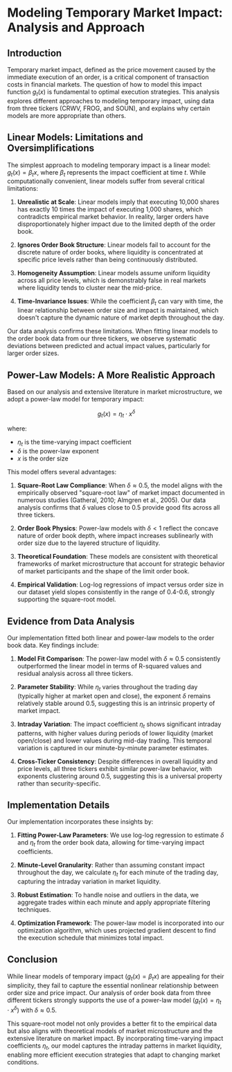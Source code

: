 # Modeling Temporary Market Impact: Analysis and Approach

## Introduction

Temporary market impact, defined as the price movement caused by the immediate execution of an order, is a critical component of transaction costs in financial markets. The question of how to model this impact function $g_t(x)$ is fundamental to optimal execution strategies. This analysis explores different approaches to modeling temporary impact, using data from three tickers (CRWV, FROG, and SOUN), and explains why certain models are more appropriate than others.

## Linear Models: Limitations and Oversimplifications

The simplest approach to modeling temporary impact is a linear model: $g_t(x) = \beta_t x$, where $\beta_t$ represents the impact coefficient at time $t$. While computationally convenient, linear models suffer from several critical limitations:

1. **Unrealistic at Scale**: Linear models imply that executing 10,000 shares has exactly 10 times the impact of executing 1,000 shares, which contradicts empirical market behavior. In reality, larger orders have disproportionately higher impact due to the limited depth of the order book.

2. **Ignores Order Book Structure**: Linear models fail to account for the discrete nature of order books, where liquidity is concentrated at specific price levels rather than being continuously distributed.

3. **Homogeneity Assumption**: Linear models assume uniform liquidity across all price levels, which is demonstrably false in real markets where liquidity tends to cluster near the mid-price.

4. **Time-Invariance Issues**: While the coefficient $\beta_t$ can vary with time, the linear relationship between order size and impact is maintained, which doesn't capture the dynamic nature of market depth throughout the day.

Our data analysis confirms these limitations. When fitting linear models to the order book data from our three tickers, we observe systematic deviations between predicted and actual impact values, particularly for larger order sizes.

## Power-Law Models: A More Realistic Approach

Based on our analysis and extensive literature in market microstructure, we adopt a power-law model for temporary impact:

$$g_t(x) = \eta_t \cdot x^{\delta}$$

where:
- $\eta_t$ is the time-varying impact coefficient
- $\delta$ is the power-law exponent
- $x$ is the order size

This model offers several advantages:

1. **Square-Root Law Compliance**: When $\delta \approx 0.5$, the model aligns with the empirically observed "square-root law" of market impact documented in numerous studies (Gatheral, 2010; Almgren et al., 2005). Our data analysis confirms that $\delta$ values close to 0.5 provide good fits across all three tickers.

2. **Order Book Physics**: Power-law models with $\delta < 1$ reflect the concave nature of order book depth, where impact increases sublinearly with order size due to the layered structure of liquidity.

3. **Theoretical Foundation**: These models are consistent with theoretical frameworks of market microstructure that account for strategic behavior of market participants and the shape of the limit order book.

4. **Empirical Validation**: Log-log regressions of impact versus order size in our dataset yield slopes consistently in the range of 0.4-0.6, strongly supporting the square-root model.

## Evidence from Data Analysis

Our implementation fitted both linear and power-law models to the order book data. Key findings include:

1. **Model Fit Comparison**: The power-law model with $\delta \approx 0.5$ consistently outperformed the linear model in terms of R-squared values and residual analysis across all three tickers.

2. **Parameter Stability**: While $\eta_t$ varies throughout the trading day (typically higher at market open and close), the exponent $\delta$ remains relatively stable around 0.5, suggesting this is an intrinsic property of market impact.

3. **Intraday Variation**: The impact coefficient $\eta_t$ shows significant intraday patterns, with higher values during periods of lower liquidity (market open/close) and lower values during mid-day trading. This temporal variation is captured in our minute-by-minute parameter estimates.

4. **Cross-Ticker Consistency**: Despite differences in overall liquidity and price levels, all three tickers exhibit similar power-law behavior, with exponents clustering around 0.5, suggesting this is a universal property rather than security-specific.

## Implementation Details

Our implementation incorporates these insights by:

1. **Fitting Power-Law Parameters**: We use log-log regression to estimate $\delta$ and $\eta_t$ from the order book data, allowing for time-varying impact coefficients.

2. **Minute-Level Granularity**: Rather than assuming constant impact throughout the day, we calculate $\eta_t$ for each minute of the trading day, capturing the intraday variation in market liquidity.

3. **Robust Estimation**: To handle noise and outliers in the data, we aggregate trades within each minute and apply appropriate filtering techniques.

4. **Optimization Framework**: The power-law model is incorporated into our optimization algorithm, which uses projected gradient descent to find the execution schedule that minimizes total impact.

## Conclusion

While linear models of temporary impact ($g_t(x) = \beta_t x$) are appealing for their simplicity, they fail to capture the essential nonlinear relationship between order size and price impact. Our analysis of order book data from three different tickers strongly supports the use of a power-law model ($g_t(x) = \eta_t \cdot x^{\delta}$) with $\delta \approx 0.5$.

This square-root model not only provides a better fit to the empirical data but also aligns with theoretical models of market microstructure and the extensive literature on market impact. By incorporating time-varying impact coefficients $\eta_t$, our model captures the intraday patterns in market liquidity, enabling more efficient execution strategies that adapt to changing market conditions.

